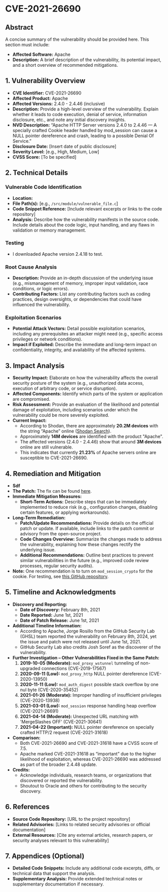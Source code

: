 # CVE-2021-26690

## Abstract
A concise summary of the vulnerability should be provided here. This section must include:
- **Affected Software:** Apache
- **Description:** A brief description of the vulnerability, its potential impact, and a short overview of recommended mitigations.

## 1. Vulnerability Overview
- **CVE Identifier:** CVE-2021-26690
- **Affected Product:** Apache
- **Affected Versions:** 2.4.0 - 2.4.46 (inclusive)
- **Description:** Provide a high-level overview of the vulnerability. Explain whether it leads to code execution, denial of service, information disclosure, etc., and note any initial discovery insights.
- **NVD Description:** “Apache HTTP Server versions 2.4.0 to 2.4.46 — A specially crafted Cookie header handled by mod_session can cause a NULL pointer dereference and crash, leading to a possible Denial Of Service.”
- **Disclosure Date:** [Insert date of public disclosure]
- **Severity Level:** [e.g., High, Medium, Low]
- **CVSS Score:** [To be specified]

## 2. Technical Details

### Vulnerable Code Identification
- **Location:**  
- **File Path(s):** [e.g., `/src/module/vulnerable_file.c`]
- **Code Snippet Reference:** [Include relevant excerpts or links to the code repository]
- **Analysis:** Describe how the vulnerability manifests in the source code. Include details about the code logic, input handling, and any flaws in validation or memory management.

### Testing
- I downloaded Apache version 2.4.18 to test.

### Root Cause Analysis
- **Description:** Provide an in-depth discussion of the underlying issue (e.g., mismanagement of memory, improper input validation, race conditions, or logic errors).
- **Contributing Factors:** List any contributing factors such as coding practices, design oversights, or dependencies that could have influenced the vulnerability.

### Exploitation Scenarios
- **Potential Attack Vectors:** Detail possible exploitation scenarios, including any prerequisites an attacker might need (e.g., specific access privileges or network conditions).
- **Impact if Exploited:** Describe the immediate and long-term impact on confidentiality, integrity, and availability of the affected systems.

## 3. Impact Analysis
- **Security Impact:** Elaborate on how the vulnerability affects the overall security posture of the system (e.g., unauthorized data access, execution of arbitrary code, or service disruption).
- **Affected Components:** Identify which parts of the system or application are compromised.
- **Risk Assessment:** Provide an evaluation of the likelihood and potential damage of exploitation, including scenarios under which the vulnerability could be more severely exploited.
- **Current Impact:**  
  - According to Shodan, there are approximately **20.2M devices** with the string “Apache” online ([Shodan Search](https://www.shodan.io/search?query=Apache)).
  - Approximately **14M devices** are identified with the product "Apache".
  - The affected versions (2.4.0 - 2.4.46) show that around **3M devices** online are still vulnerable.
  - This indicates that currently **21.23%** of Apache servers online are susceptible to CVE-2021-26690.

## 4. Remediation and Mitigation
- **Sdf**
- **The Patch:** The fix can be found [here](#).
- **Immediate Mitigation Measures:**
  - **Short-Term Actions:** Describe steps that can be immediately implemented to reduce risk (e.g., configuration changes, disabling certain features, or applying workarounds).
- **Long-Term Remediation:**
  - **Patch/Update Recommendations:** Provide details on the official patch or update. If available, include links to the patch commit or advisory from the open-source project.
  - **Code Changes Overview:** Summarize the changes made to address the vulnerability, explaining how these changes rectify the underlying issue.
  - **Additional Recommendations:** Outline best practices to prevent similar vulnerabilities in the future (e.g., improved code review processes, regular security audits).
- **Note:** One recommendation is to turn on `mod_session_crypto` for the cookie. For testing, see [this GitHub repository](https://github.com/7own/CVE-2021-26690---Apache-mod_session).

## 5. Timeline and Acknowledgments
- **Discovery and Reporting:**
  - **Date of Discovery:** February 8th, 2021
  - **Date Reported:** June 1st, 2021
  - **Date of Patch Release:** June 1st, 2021
- **Additional Timeline Information:**
  - According to Apache, Jorge Rosillo from the GitHub Security Lab (GHSL) team reported the vulnerability on February 8th, 2024, yet the issue and patch were not released until June 1st, 2021.
  - GitHub Security Lab also credits Josh Soref as the discoverer of the vulnerability.
- **Further Investigation – Other Vulnerabilities Fixed in the Same Patch:**
  1. **2019-10-05 (Moderate):** `mod_proxy_wstunnel` tunneling of non-upgraded connections (CVE-2019-17567)
  2. **2020-09-11 (Low):** `mod_proxy_http` NULL pointer dereference (CVE-2020-13950)
  3. **2020-11-11 (Low):** `mod_auth_digest` possible stack overflow by one nul byte (CVE-2020-35452)
  4. **2021-01-26 (Moderate):** Improper handling of insufficient privileges (CVE-2020-13938)
  5. **2021-03-01 (Low):** `mod_session` response handling heap overflow (CVE-2021-26691)
  6. **2021-04-14 (Moderate):** Unexpected URL matching with 'MergeSlashes OFF' (CVE-2021-30641)
  7. **2021-04-22 (Important):** NULL pointer dereference on specially crafted HTTP/2 request (CVE-2021-31618)
- **Comparison:**
  - Both CVE-2021-26690 and CVE-2021-31618 have a CVSS score of 7.5.
  - Apache marked CVE-2021-31618 as “important” due to the higher likelihood of exploitation, whereas CVE-2021-26690 was addressed as part of the broader 2.4.48 update.
- **Credits:**
  - Acknowledge individuals, research teams, or organizations that discovered or reported the vulnerability.
  - Shoutout to Oracle and others for contributing to the security discovery.

## 6. References
- **Source Code Repository:** [URL to the project repository]
- **Related Advisories:** [Links to related security advisories or official documentation]
- **External Resources:** [Cite any external articles, research papers, or security analyses relevant to this vulnerability]

## 7. Appendices (Optional)
- **Detailed Code Snippets:** Include any additional code excerpts, diffs, or technical data that support the analysis.
- **Supplementary Analysis:** Provide extended technical notes or supplementary documentation if necessary.
